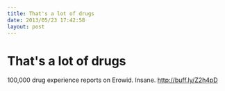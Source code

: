 ```yaml
---
title: That's a lot of drugs
date: 2013/05/23 17:42:58
layout: post
---
```

# That's a lot of drugs

100,000 drug experience reports on Erowid. Insane. <http://buff.ly/Z2h4pD>
